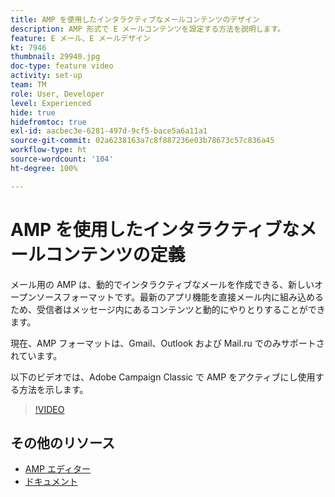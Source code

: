 ```yaml
---
title: AMP を使用したインタラクティブなメールコンテンツのデザイン
description: AMP 形式で E メールコンテンツを設定する方法を説明します。
feature: E メール、E メールデザイン
kt: 7946
thumbnail: 29940.jpg
doc-type: feature video
activity: set-up
team: TM
role: User, Developer
level: Experienced
hide: true
hidefromtoc: true
exl-id: aacbec3e-6281-497d-9cf5-bace5a6a11a1
source-git-commit: 02a6238163a7c8f887236e03b78673c57c836a45
workflow-type: ht
source-wordcount: '104'
ht-degree: 100%

---
```


# AMP を使用したインタラクティブなメールコンテンツの定義

メール用の AMP は、動的でインタラクティブなメールを作成できる、新しいオープンソースフォーマットです。最新のアプリ機能を直接メール内に組み込めるため、受信者はメッセージ内にあるコンテンツと動的にやりとりすることができます。

現在、AMP フォーマットは、Gmail、Outlook および Mail.ru でのみサポートされています。

以下のビデオでは、Adobe Campaign Classic で AMP をアクティブにし使用する方法を示します。

>[!VIDEO](https://video.tv.adobe.com/v/29940?quality=12&learn=on)

## その他のリソース

* [AMP エディター](https://playground.amp.dev/)
* [ドキュメント](https://experienceleague.adobe.com/docs/campaign-classic/using/sending-messages/sending-emails/defining-interactive-content.html?lang=ja#about-amp-for-email)
